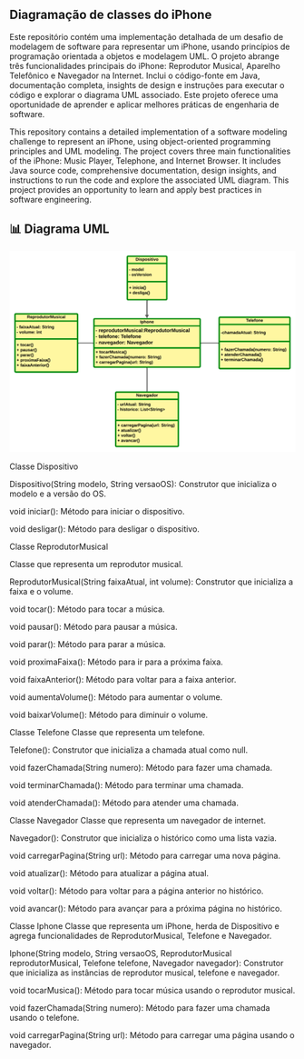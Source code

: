 ## Diagramação de classes do iPhone

Este repositório contém uma implementação detalhada de um desafio de modelagem de software para representar um iPhone, usando princípios de programação orientada a objetos e modelagem UML. O projeto abrange três funcionalidades principais do iPhone: Reprodutor Musical, Aparelho Telefônico e Navegador na Internet. Inclui o código-fonte em Java, documentação completa, insights de design e instruções para executar o código e explorar o diagrama UML associado. Este projeto oferece uma oportunidade de aprender e aplicar melhores práticas de engenharia de software.


This repository contains a detailed implementation of a software modeling challenge to represent an iPhone, using object-oriented programming principles and UML modeling. The project covers three main functionalities of the iPhone: Music Player, Telephone, and Internet Browser. It includes Java source code, comprehensive documentation, design insights, and instructions to run the code and explore the associated UML diagram. This project provides an opportunity to learn and apply best practices in software engineering.

## 📊 Diagrama UML

![alt text](<Diagrama em branco (1).png>)


Classe Dispositivo

Dispositivo(String modelo, String versaoOS): Construtor que inicializa o modelo e a versão do OS.

void iniciar(): Método para iniciar o dispositivo.

void desligar(): Método para desligar o dispositivo.

Classe ReprodutorMusical

Classe que representa um reprodutor musical.


ReprodutorMusical(String faixaAtual, int volume): Construtor que inicializa a faixa e o volume.

void tocar(): Método para tocar a música.

void pausar(): Método para pausar a música.

void parar(): Método para parar a música.

void proximaFaixa(): Método para ir para a próxima faixa.

void faixaAnterior(): Método para voltar para a faixa anterior.

void aumentaVolume(): Método para aumentar o volume.

void baixarVolume(): Método para diminuir o volume.


Classe Telefone
Classe que representa um telefone.

Telefone(): Construtor que inicializa a chamada atual como null.

void fazerChamada(String numero): Método para fazer uma chamada.

void terminarChamada(): Método para terminar uma chamada.

void atenderChamada(): Método para atender uma chamada.

Classe Navegador
Classe que representa um navegador de internet.

Navegador(): Construtor que inicializa o histórico como uma lista vazia.

void carregarPagina(String url): Método para carregar uma nova página.

void atualizar(): Método para atualizar a página atual.

void voltar(): Método para voltar para a página anterior no histórico.

void avancar(): Método para avançar para a próxima página no histórico.


Classe Iphone
Classe que representa um iPhone, herda de Dispositivo e agrega funcionalidades de ReprodutorMusical, Telefone e Navegador.

Iphone(String modelo, String versaoOS, ReprodutorMusical reprodutorMusical, Telefone telefone, Navegador navegador): Construtor que inicializa as instâncias de reprodutor musical, telefone e navegador.

void tocarMusica(): Método para tocar música usando o reprodutor musical.

void fazerChamada(String numero): Método para fazer uma chamada usando o telefone.

void carregarPagina(String url): Método para carregar uma página usando o navegador.
